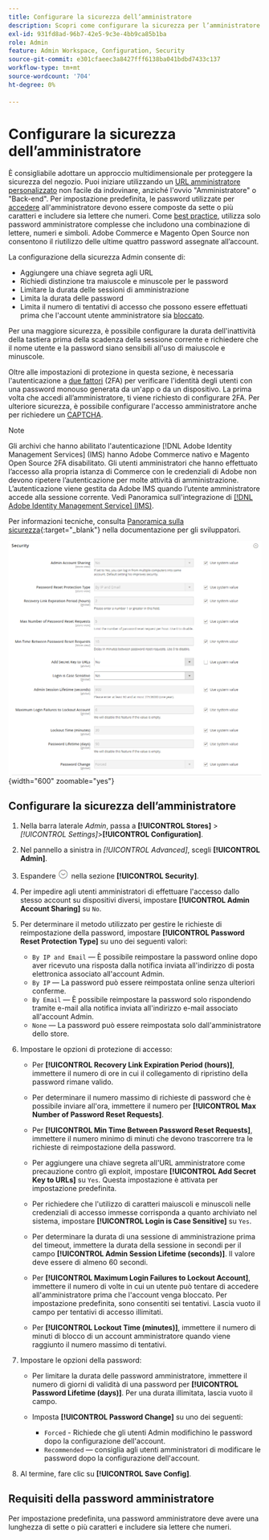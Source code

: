 ```yaml
---
title: Configurare la sicurezza dell’amministratore
description: Scopri come configurare la sicurezza per l’amministratore del tuo store.
exl-id: 931fd8ad-96b7-42e5-9c3e-4bb9ca85b1ba
role: Admin
feature: Admin Workspace, Configuration, Security
source-git-commit: e301cfaeec3a8427fff6138ba041bdbd7433c137
workflow-type: tm+mt
source-wordcount: '704'
ht-degree: 0%

---
```


# Configurare la sicurezza dell’amministratore

È consigliabile adottare un approccio multidimensionale per proteggere la sicurezza del negozio. Puoi iniziare utilizzando un [URL amministratore personalizzato](../stores-purchase/store-urls.md#use-a-custom-admin-url) non facile da indovinare, anziché l&#39;ovvio &quot;Amministratore&quot; o &quot;Back-end&quot;. Per impostazione predefinita, le password utilizzate per [accedere](../getting-started/admin-signin.md) all&#39;amministratore devono essere composte da sette o più caratteri e includere sia lettere che numeri. Come [best practice](https://experienceleague.adobe.com/docs/commerce-operations/implementation-playbook/best-practices/launch/security-best-practices.html), utilizza solo password amministratore complesse che includono una combinazione di lettere, numeri e simboli. Adobe Commerce e Magento Open Source non consentono il riutilizzo delle ultime quattro password assegnate all’account.

La configurazione della sicurezza Admin consente di:

- Aggiungere una chiave segreta agli URL
- Richiedi distinzione tra maiuscole e minuscole per le password
- Limitare la durata delle sessioni di amministrazione
- Limita la durata delle password
- Limita il numero di tentativi di accesso che possono essere effettuati prima che l&#39;account utente amministratore sia [bloccato](permissions-users-all.md#locked-users).

Per una maggiore sicurezza, è possibile configurare la durata dell&#39;inattività della tastiera prima della scadenza della sessione corrente e richiedere che il nome utente e la password siano sensibili all&#39;uso di maiuscole e minuscole.

Oltre alle impostazioni di protezione in questa sezione, è necessaria l&#39;autenticazione a [due fattori](security-two-factor-authentication.md) (2FA) per verificare l&#39;identità degli utenti con una password monouso generata da un&#39;app o da un dispositivo. La prima volta che accedi all’amministratore, ti viene richiesto di configurare 2FA. Per ulteriore sicurezza, è possibile configurare l&#39;accesso amministratore anche per richiedere un [CAPTCHA](security-captcha.md).

>[!NOTE]
>
>Gli archivi che hanno abilitato l&#39;autenticazione [!DNL Adobe Identity Management Services] (IMS) hanno Adobe Commerce nativo e Magento Open Source 2FA disabilitato. Gli utenti amministratori che hanno effettuato l’accesso alla propria istanza di Commerce con le credenziali di Adobe non devono ripetere l’autenticazione per molte attività di amministrazione. L’autenticazione viene gestita da Adobe IMS quando l’utente amministratore accede alla sessione corrente. Vedi Panoramica sull&#39;integrazione di [[!DNL Adobe Identity Management Service] (IMS)](../getting-started/adobe-ims-integration-overview.md).

Per informazioni tecniche, consulta [Panoramica sulla sicurezza](https://developer.adobe.com/commerce/php/architecture/basics/security/){:target=&quot;_blank&quot;} nella documentazione per gli sviluppatori.

![Sicurezza amministratore](../configuration-reference/advanced/assets/admin-security.png){width="600" zoomable="yes"}

## Configurare la sicurezza dell’amministratore

1. Nella barra laterale _Admin_, passa a **[!UICONTROL Stores]** > _[!UICONTROL Settings]_>**[!UICONTROL Configuration]**.

1. Nel pannello a sinistra in _[!UICONTROL Advanced]_, scegli **[!UICONTROL Admin]**.

1. Espandere ![Il selettore di espansione](../assets/icon-display-expand.png) nella sezione **[!UICONTROL Security]**.

1. Per impedire agli utenti amministratori di effettuare l&#39;accesso dallo stesso account su dispositivi diversi, impostare **[!UICONTROL Admin Account Sharing]** su `No`.

1. Per determinare il metodo utilizzato per gestire le richieste di reimpostazione della password, impostare **[!UICONTROL Password Reset Protection Type]** su uno dei seguenti valori:

   - `By IP and Email` — È possibile reimpostare la password online dopo aver ricevuto una risposta dalla notifica inviata all&#39;indirizzo di posta elettronica associato all&#39;account Admin.
   - `By IP` — La password può essere reimpostata online senza ulteriori conferme.
   - `By Email` — È possibile reimpostare la password solo rispondendo tramite e-mail alla notifica inviata all&#39;indirizzo e-mail associato all&#39;account Admin.
   - `None` — La password può essere reimpostata solo dall&#39;amministratore dello store.

1. Impostare le opzioni di protezione di accesso:

   - Per **[!UICONTROL Recovery Link Expiration Period (hours)]**, immettere il numero di ore in cui il collegamento di ripristino della password rimane valido.

   - Per determinare il numero massimo di richieste di password che è possibile inviare all&#39;ora, immettere il numero per **[!UICONTROL Max Number of Password Reset Requests]**.

   - Per **[!UICONTROL Min Time Between Password Reset Requests]**, immettere il numero minimo di minuti che devono trascorrere tra le richieste di reimpostazione della password.

   - Per aggiungere una chiave segreta all&#39;URL amministratore come precauzione contro gli exploit, impostare **[!UICONTROL Add Secret Key to URLs]** su `Yes`. Questa impostazione è attivata per impostazione predefinita.

   - Per richiedere che l&#39;utilizzo di caratteri maiuscoli e minuscoli nelle credenziali di accesso immesse corrisponda a quanto archiviato nel sistema, impostare **[!UICONTROL Login is Case Sensitive]** su `Yes`.

   - Per determinare la durata di una sessione di amministrazione prima del timeout, immettere la durata della sessione in secondi per il campo **[!UICONTROL Admin Session Lifetime (seconds)]**. Il valore deve essere di almeno 60 secondi.

   - Per **[!UICONTROL Maximum Login Failures to Lockout Account]**, immettere il numero di volte in cui un utente può tentare di accedere all&#39;amministratore prima che l&#39;account venga bloccato. Per impostazione predefinita, sono consentiti sei tentativi. Lascia vuoto il campo per tentativi di accesso illimitati.

   - Per **[!UICONTROL Lockout Time (minutes)]**, immettere il numero di minuti di blocco di un account amministratore quando viene raggiunto il numero massimo di tentativi.

1. Impostare le opzioni della password:

   - Per limitare la durata delle password amministratore, immettere il numero di giorni di validità di una password per **[!UICONTROL Password Lifetime (days)]**. Per una durata illimitata, lascia vuoto il campo.

   - Imposta **[!UICONTROL Password Change]** su uno dei seguenti:

      - `Forced` - Richiede che gli utenti Admin modifichino le password dopo la configurazione dell&#39;account.
      - `Recommended` — consiglia agli utenti amministratori di modificare le password dopo la configurazione dell&#39;account.

1. Al termine, fare clic su **[!UICONTROL Save Config]**.

## Requisiti della password amministratore

Per impostazione predefinita, una password amministratore deve avere una lunghezza di sette o più caratteri e includere sia lettere che numeri.
